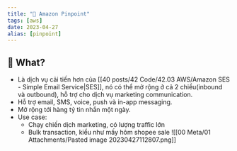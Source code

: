```yaml
---
title: "🌱 Amazon Pinpoint"
tags: [aws]
date: 2023-04-27
alias: [pinpoint]
---
```


## 🌿 What?
- Là dịch vụ cải tiến hơn của [[40 posts/42 Code/42.03 AWS/Amazon SES - Simple Email Service|SES]], nó có thể mở rộng ở cả 2 chiều(inbound và outbound), hỗ trợ cho dịch vụ marketing communication.
- Hỗ trợ email, SMS, voice, push và in-app messaging.
- Mở rộng tới hàng tỷ tin nhắn một ngày.
- Use case:
	- Chạy chiến dịch marketing, có lượng traffic lớn
	- Bulk transaction, kiểu như mấy hôm shopee sale
![[00 Meta/01 Attachments/Pasted image 20230427112807.png]]
